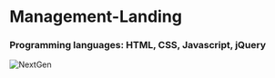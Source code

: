 <h1>Management-Landing</h1>
<h3>Programming languages: HTML, CSS, Javascript, jQuery</h3>

![NextGen](https://github.com/skupta12/Management-Landing/assets/89469062/988dcc7f-198b-4266-8ab4-5562fb792916)
